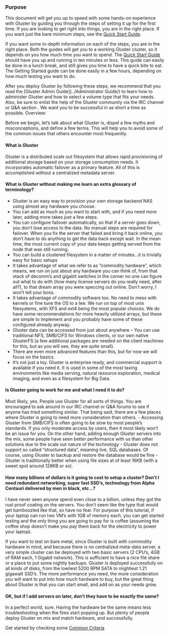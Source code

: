 ### Purpose

This document will get you up to speed with some hands-on experience
with Gluster by guiding you through the steps of setting it up for the
first time. If you are looking to get right into things, you are in the
right place. If you want just the bare minimum steps, see the [Quick Start Guide](./Quick_start.md).

If you want some in-depth information on each of the steps, you are in the right place.
Both the guides will get you
to a working Gluster cluster, so it depends on you how much time you
want to spend. The [Quick Start Guide](./Quick_start.md) should have you up and running in ten minutes
or less. This guide can easily be done in a lunch break, and still gives
you time to have a quick bite to eat. The Getting Started guide can be
done easily in a few hours, depending on how much testing you want to
do.

After you deploy Gluster by following these steps, we recommend that
you read the [Gluster Admin Guide](../Administrator Guide/) to learn how to administer Gluster and
how to select a volume type that fits your needs. Also, be sure to
enlist the help of the Gluster community via the IRC channel or Q&A
section . We want you to be successful in as short a time as possible.
Overview:

Before we begin, let’s talk about what Gluster is, dispel a few myths
and misconceptions, and define a few terms. This will help you to avoid
some of the common issues that others encounter most frequently.

#### What is Gluster

Gluster is a distributed scale out filesystem that allows rapid
provisioning of additional storage based on your storage consumption
needs. It incorporates automatic failover as a primary feature. All of
this is accomplished without a centralized metadata server.

#### What is Gluster without making me learn an extra glossary of terminology?

-   Gluster is an easy way to provision your own storage backend NAS
    using almost any hardware you choose.
-   You can add as much as you want to start with, and if you need more
    later, adding more takes just a few steps.
-   You can configure failover automatically, so that if a server goes
    down, you don’t lose access to the data. No manual steps are
    required for failover. When you fix the server that failed and bring
    it back online, you don’t have to do anything to get the data back
    except wait. In the mean time, the most current copy of your data
    keeps getting served from the node that was still running.
-   You can build a clustered filesystem in a matter of minutes…it is
    trivially easy for basic setups
-   It takes advantage of what we refer to as “commodity hardware”,
    which means, we run on just about any hardware you can think of,
    from that stack of decomm’s and gigabit switches in the corner no
    one can figure out what to do with (how many license servers do you
    really need, after all?), to that dream array you were speccing out
    online. Don’t worry, I won’t tell your boss.
-   It takes advantage of commodity software too. No need to mess with
    kernels or fine tune the OS to a tee. We run on top of most unix
    filesystems, with XFS and ext4 being the most popular choices. We do
    have some recommendations for more heavily utilized arrays, but
    these are simple to implement and you probably have some of these
    configured already anyway.
-   Gluster data can be accessed from just about anywhere – You can use
    traditional NFS, SMB/CIFS for Windows clients, or our own native
    GlusterFS (a few additional packages are needed on the client
    machines for this, but as you will see, they are quite small).
-   There are even more advanced features than this, but for now we will
    focus on the basics.
-   It’s not just a toy. Gluster is enterprise ready, and commercial
    support is available if you need it. It is used in some of the most
    taxing environments like media serving, natural resource
    exploration, medical imaging, and even as a filesystem for Big Data.

#### Is Gluster going to work for me and what I need it to do?

Most likely, yes. People use Gluster for all sorts of things. You are
encouraged to ask around in our IRC channel or Q&A forums to see if
anyone has tried something similar. That being said, there are a few
places where Gluster is going to need more consideration than others. -
Accessing Gluster from SMB/CIFS is often going to be slow by most
people’s standards. If you only moderate access by users, then it most
likely won’t be an issue for you. On the other hand, adding enough
Gluster servers into the mix, some people have seen better performance
with us than other solutions due to the scale out nature of the
technology - Gluster does not support so called “structured data”,
meaning live, SQL databases. Of course, using Gluster to backup and
restore the database would be fine - Gluster is traditionally better
when using file sizes at of least 16KB (with a sweet spot around 128KB
or so).

#### How many billions of dollars is it going to cost to setup a cluster? Don’t I need redundant networking, super fast SSD’s, technology from Alpha Centauri delivered by men in black, etc…?

I have never seen anyone spend even close to a billion, unless they got
the rust proof coating on the servers. You don’t seem like the type that
would get bamboozled like that, so have no fear. For purpose of this
tutorial, if your laptop can run two VM’s with 1GB of memory each, you
can get started testing and the only thing you are going to pay for is
coffee (assuming the coffee shop doesn’t make you pay them back for the
electricity to power your laptop).

If you want to test on bare metal, since Gluster is built with commodity
hardware in mind, and because there is no centralized meta-data server,
a very simple cluster can be deployed with two basic servers (2 CPU’s,
4GB of RAM each, 1 Gigabit network). This is sufficient to have a nice
file share or a place to put some nightly backups. Gluster is deployed
successfully on all kinds of disks, from the lowliest 5200 RPM SATA to
mightiest 1.21 gigawatt SSD’s. The more performance you need, the more
consideration you will want to put into how much hardware to buy, but
the great thing about Gluster is that you can start small, and add on as
your needs grow.

#### OK, but if I add servers on later, don’t they have to be exactly the same?

In a perfect world, sure. Having the hardware be the same means less
troubleshooting when the fires start popping up. But plenty of people
deploy Gluster on mix and match hardware, and successfully.

Get started by checking some [Common Criteria](./Common_criteria.md)
